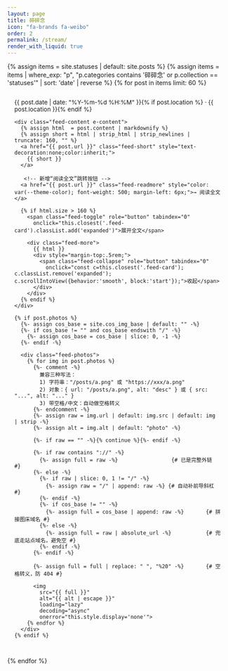 ```yaml
---
layout: page
title: 碎碎念
icon: "fa-brands fa-weibo"
order: 2
permalink: /stream/
render_with_liquid: true
---
```


<style>
.feed {
  max-width: 860px;
  margin: 0 auto;
}
.feed-card {
  border: 1px solid var(--blockquote-border-color);
  background: var(--card-bg);
  border-radius: 12px;
  padding: 14px 16px;
  margin: 14px 0;
  box-shadow: var(--card-shadow);
  transition: background 0.2s ease;
}
.feed-card:hover { background: var(--btn-bg-hover); }
.feed-time {
  font-size: .85rem;
  color: var(--text-muted-color);
  display: inline-flex;
  align-items: center;
  gap: .35rem;
}
.feed-content { margin-top: .35rem; line-height: 1.75; }

.feed-photos {
  display: grid;
  grid-template-columns: repeat(auto-fit, minmax(100px, 1fr));
  gap: 6px;
  margin-top: .5rem;
}
.feed-photos img {
  width: 100%;
  aspect-ratio: 1/1;
  object-fit: cover;
  border-radius: 8px;
}

.feed-more { display: none; }
.feed-card.expanded .feed-more {
  display: block;
  max-height: 600px;
  overflow-y: auto;
}
.feed-card.expanded .feed-short { display: none; }
.feed-card.expanded .feed-toggle { display: none; }
.feed-card:not(.expanded) .feed-collapse { display: none; }

/* —— 基础按钮可读性提升 —— */
.feed-toggle,
.feed-collapse {
  display: inline-flex;
  align-items: center;
  gap: .35rem;
  margin-top: 8px;
  padding: 6px 12px;
  border-radius: 8px;
  font-size: .9rem;
  line-height: 1.6;
  cursor: pointer;
  user-select: none;
  border: 1px solid transparent;
  box-shadow: 0 1px 0 rgba(0,0,0,.04);
  transition: background .2s ease, border-color .2s ease, transform .1s ease, box-shadow .2s ease;
}
.feed-toggle:hover,
.feed-collapse:hover { transform: translateY(-1px); }

/* 键盘无障碍 */
.feed-toggle:focus-visible,
.feed-collapse:focus-visible {
  outline: 2px solid #2563eb;
  outline-offset: 3px;
  border-radius: 10px;
}

/* 小箭头图标 */
.feed-toggle::after { content: "⌄"; font-size: .95em; }
.feed-collapse::after { content: "⌃"; font-size: .95em; }

/* —— 深色模式（沿用主题主色） —— */
@media (prefers-color-scheme: dark) {
  .feed-toggle   { background: var(--theme-color); color: #fff; border-color: rgba(255,255,255,.15); }
  .feed-toggle:hover { background: var(--btn-bg-hover); }
  .feed-collapse { background: var(--text-muted-color); color: #fff; border-color: rgba(255,255,255,.15); }
}

/* —— 浅色模式（显著提亮与描边） —— */
@media (prefers-color-scheme: light) {
  /* 展开：蓝色主按钮 */
  .feed-toggle {
    background: #2563eb;          /* 强对比纯色 */
    color: #fff;
    border-color: #1d4ed8;
    box-shadow: 0 2px 6px rgba(37,99,235,.18);
  }
  .feed-toggle:hover { background: #1d4ed8; border-color: #1e40af; }

  /* 收起：中性灰按钮 */
  .feed-collapse {
    background: #334155;
    color: #fff;
    border-color: #1f2937;
    box-shadow: 0 2px 6px rgba(51,65,85,.18);
  }
  .feed-collapse:hover { background: #1f2937; border-color: #111827; }
}

/* 若你的主题不跟随系统，而是用 data-mode 切换，可再加这两组选择器覆盖： */
html[data-mode="light"] .feed-toggle  { background:#2563eb; color:#fff; border-color:#1d4ed8; box-shadow:0 2px 6px rgba(37,99,235,.18); }
html[data-mode="light"] .feed-toggle:hover { background:#1d4ed8; border-color:#1e40af; }
html[data-mode="light"] .feed-collapse { background:#334155; color:#fff; border-color:#1f2937; box-shadow:0 2px 6px rgba(51,65,85,.18); }
html[data-mode="light"] .feed-collapse:hover { background:#1f2937; border-color:#111827; }
</style>

<div class="feed">
{% assign items = site.statuses | default: site.posts %}
{% assign items = items | where_exp: "p", "p.categories contains '碎碎念' or p.collection == 'statuses'" | sort: 'date' | reverse %}
{% for post in items limit: 60 %}
  <article class="feed-card h-entry">
    <div class="feed-time">
      {{ post.date | date: "%Y-%m-%d %H:%M" }}{% if post.location %} · {{ post.location }}{% endif %}
    </div>

    <div class="feed-content e-content">
      {% assign html  = post.content | markdownify %}
      {% assign short = html | strip_html | strip_newlines | truncate: 160, "" %}
      <a href="{{ post.url }}" class="feed-short" style="text-decoration:none;color:inherit;">
        {{ short }}
      </a>

       <!-- 新增“阅读全文”跳转按钮 -->
      <a href="{{ post.url }}" class="feed-readmore" style="color: var(--theme-color); font-weight: 500; margin-left: 6px;">→ 阅读全文</a>

      {% if html.size > 160 %}
        <span class="feed-toggle" role="button" tabindex="0"
          onclick="this.closest('.feed-card').classList.add('expanded')">展开全文</span>

        <div class="feed-more">
          {{ html }}
          <div style="margin-top:.5rem;">
            <span class="feed-collapse" role="button" tabindex="0"
              onclick="const c=this.closest('.feed-card'); c.classList.remove('expanded'); c.scrollIntoView({behavior:'smooth', block:'start'});">收起</span>
          </div>
        </div>
      {% endif %}
    </div>

    {% if post.photos %}
      {%- assign cos_base = site.cos_img_base | default: "" -%}
      {%- if cos_base != "" and cos_base endswith "/" -%}
        {%- assign cos_base = cos_base | slice: 0, -1 -%}
      {%- endif -%}

      <div class="feed-photos">
        {% for img in post.photos %}
          {%- comment -%}
            兼容三种写法：
            1) 字符串："/posts/a.png" 或 "https://xxx/a.png"
            2) 对象：{ url: "/posts/a.png", alt: "desc" } 或 { src: "...", alt: "..." }
            3) 带空格/中文：自动做空格转义
          {%- endcomment -%}
          {%- assign raw = img.url | default: img.src | default: img | strip -%}
          {%- assign alt = img.alt | default: "photo" -%}

          {%- if raw == "" -%}{% continue %}{%- endif -%}

          {%- if raw contains "://" -%}
            {%- assign full = raw -%}                 {# 已是完整外链 #}
          {%- else -%}
            {%- if raw | slice: 0, 1 != "/" -%}
              {%- assign raw = "/" | append: raw -%} {# 自动补前导斜杠 #}
            {%- endif -%}
            {%- if cos_base != "" -%}
              {%- assign full = cos_base | append: raw -%}       {# 拼接图床域名 #}
            {%- else -%}
              {%- assign full = raw | absolute_url -%}           {# 兜底走站点域名，避免空 #}
            {%- endif -%}
          {%- endif -%}

          {%- assign full = full | replace: " ", "%20" -%}       {# 空格转义，防 404 #}

          <img
            src="{{ full }}"
            alt="{{ alt | escape }}"
            loading="lazy"
            decoding="async"
            onerror="this.style.display='none'">
        {% endfor %}
      </div>
    {% endif %}
  </article>
{% endfor %}
</div>
